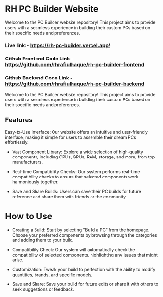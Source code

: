 # RH PC Builder Website

Welcome to the PC Builder website repository! This project aims to provide users with a seamless experience in building their custom PCs based on their specific needs and preferences.

### Live link:- https://rh-pc-builder.vercel.app/

### Github Frontend Code Link -https://github.com/rhrafiulhaque/rh-pc-builder-frontend

### Github Backend Code Link -https://github.com/rhrafiulhaque/rh-pc-builder-backend

Welcome to the PC Builder website repository! This project aims to provide users with a seamless experience in building their custom PCs based on their specific needs and preferences.

## Features

Easy-to-Use Interface: Our website offers an intuitive and user-friendly interface, making it simple for users to assemble their dream PCs effortlessly.

- Vast Component Library: Explore a wide selection of high-quality components, including CPUs, GPUs, RAM, storage, and more, from top manufacturers.

- Real-time Compatibility Checks: Our system performs real-time compatibility checks to ensure that selected components work harmoniously together.

- Save and Share Builds: Users can save their PC builds for future reference and share them with friends or the community.

# How to Use

- Creating a Build: Start by selecting "Build a PC" from the homepage. Choose your preferred components by browsing through the categories and adding them to your build.

- Compatibility Check: Our system will automatically check the compatibility of selected components, highlighting any issues that might arise.

- Customization: Tweak your build to perfection with the ability to modify quantities, brands, and specific models.

- Save and Share: Save your build for future edits or share it with others to seek suggestions or feedback.
